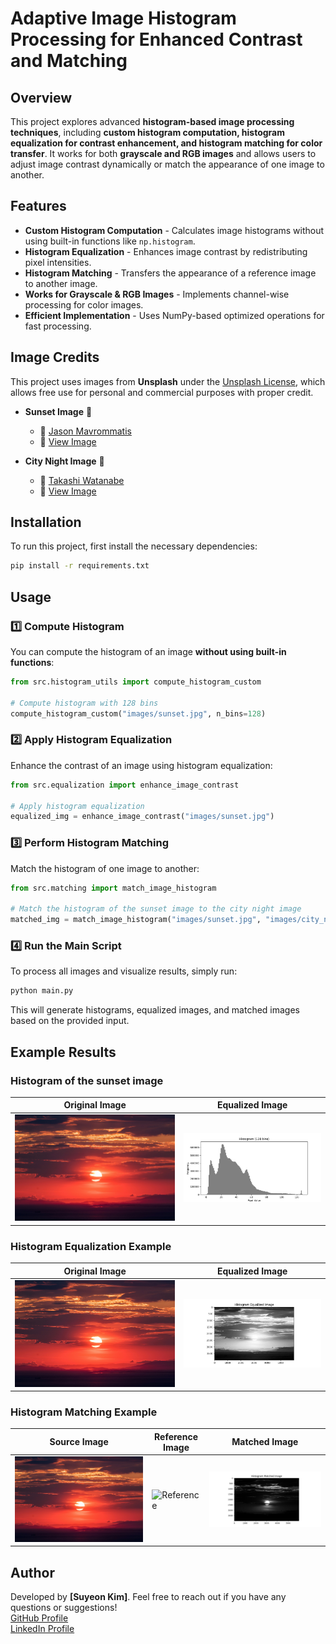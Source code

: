 # Adaptive Image Histogram Processing for Enhanced Contrast and Matching

## Overview
This project explores advanced **histogram-based image processing techniques**, including **custom histogram computation, histogram equalization for contrast enhancement, and histogram matching for color transfer**. It works for both **grayscale and RGB images** and allows users to adjust image contrast dynamically or match the appearance of one image to another.

## Features
- **Custom Histogram Computation** - Calculates image histograms without using built-in functions like `np.histogram`.
- **Histogram Equalization** - Enhances image contrast by redistributing pixel intensities.
- **Histogram Matching** - Transfers the appearance of a reference image to another image.
- **Works for Grayscale & RGB Images** - Implements channel-wise processing for color images.
- **Efficient Implementation** - Uses NumPy-based optimized operations for fast processing.

## Image Credits
This project uses images from **Unsplash** under the [Unsplash License](https://unsplash.com/license), which allows free use for personal and commercial purposes with proper credit.

- **Sunset Image** 🌅  
  - 📸 [Jason Mavrommatis](https://unsplash.com/@jeisblack)  
  - 🔗 [View Image](https://unsplash.com/photos/GPPAjJicemU)  

- **City Night Image** 🌃  
  - 📸 [Takashi Watanabe](https://unsplash.com/@hasu_has)  
  - 🔗 [View Image](https://unsplash.com/photos/f2DL8oI-7N8)  

## Installation
To run this project, first install the necessary dependencies:

```bash
pip install -r requirements.txt
```

## Usage
### 1️⃣ Compute Histogram
You can compute the histogram of an image **without using built-in functions**:

```python
from src.histogram_utils import compute_histogram_custom

# Compute histogram with 128 bins
compute_histogram_custom("images/sunset.jpg", n_bins=128)
```

### 2️⃣ Apply Histogram Equalization
Enhance the contrast of an image using histogram equalization:

```python
from src.equalization import enhance_image_contrast

# Apply histogram equalization
equalized_img = enhance_image_contrast("images/sunset.jpg")
```

### 3️⃣ Perform Histogram Matching
Match the histogram of one image to another:

```python
from src.matching import match_image_histogram

# Match the histogram of the sunset image to the city night image
matched_img = match_image_histogram("images/sunset.jpg", "images/city_night.jpg")
```

### 4️⃣ Run the Main Script
To process all images and visualize results, simply run:

```bash
python main.py
```

This will generate histograms, equalized images, and matched images based on the provided input.

## Example Results
### Histogram of the sunset image
| Original Image | Equalized Image |
|---------------|----------------|
| ![Original](images/sunset.jpg) | ![Equalized](images/Figure_1.png) |

### Histogram Equalization Example
| Original Image | Equalized Image |
|---------------|----------------|
| ![Original](images/sunset.jpg) | ![Equalized](images/Figure_2.png) |

### Histogram Matching Example
| Source Image | Reference Image | Matched Image |
|-------------|----------------|---------------|
| ![Source](images/sunset.jpg) | ![Reference](images/city_night.jpg) | ![Matched](images/Figure_3.png) |

## Author
Developed by **[Suyeon Kim]**. Feel free to reach out if you have any questions or suggestions!  
[GitHub Profile](https://github.com/suyeonkim1010/Projects.git)  
[LinkedIn Profile](https://www.linkedin.com/in/suyeon-kim-a43730256/)  



